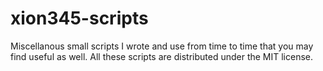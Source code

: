 xion345-scripts
===============

Miscellanous small scripts I wrote and use from time to time that you may find useful as well.
All these scripts are distributed under the MIT license.
